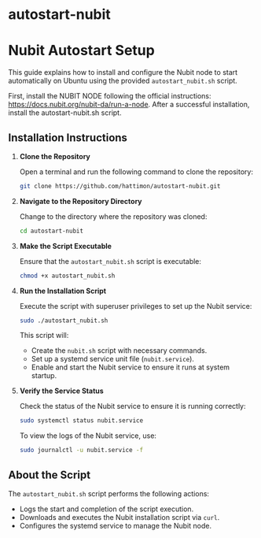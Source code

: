# autostart-nubit

# Nubit Autostart Setup

This guide explains how to install and configure the Nubit node to start automatically on Ubuntu using the provided `autostart_nubit.sh` script.

First, install the NUBIT NODE following the official instructions: 
https://docs.nubit.org/nubit-da/run-a-node. 
After a successful installation, install the autostart-nubit.sh script.

## Installation Instructions

1. **Clone the Repository**

   Open a terminal and run the following command to clone the repository:

   ```bash
   git clone https://github.com/hattimon/autostart-nubit.git
   ```

2. **Navigate to the Repository Directory**

   Change to the directory where the repository was cloned:

   ```bash
   cd autostart-nubit
   ```

3. **Make the Script Executable**

   Ensure that the `autostart_nubit.sh` script is executable:

   ```bash
   chmod +x autostart_nubit.sh
   ```

4. **Run the Installation Script**

   Execute the script with superuser privileges to set up the Nubit service:

   ```bash
   sudo ./autostart_nubit.sh
   ```

   This script will:
   - Create the `nubit.sh` script with necessary commands.
   - Set up a systemd service unit file (`nubit.service`).
   - Enable and start the Nubit service to ensure it runs at system startup.

5. **Verify the Service Status**

   Check the status of the Nubit service to ensure it is running correctly:

   ```bash
   sudo systemctl status nubit.service
   ```

   To view the logs of the Nubit service, use:

   ```bash
   sudo journalctl -u nubit.service -f
   ```

## About the Script

The `autostart_nubit.sh` script performs the following actions:
- Logs the start and completion of the script execution.
- Downloads and executes the Nubit installation script via `curl`.
- Configures the systemd service to manage the Nubit node.
